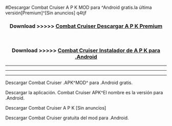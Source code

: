 #Descargar Combat Cruiser  A P K MOD para ^Android gratis.la última versión[Premium]^[Sin anuncios] q4tjf



<div align="center">
<h3>Download >>>>> <a href="https://es-web.web.app/?es= Combat Cruiser ">Combat Cruiser  Descargar A P K Premium</a></h3><br>

<h3>Download >>>>> <a href="https://es-web.web.app/?es= Combat Cruiser ">Combat Cruiser  Instalador de A P K para .Android</a></h3>
</div>


----------------------------------------------------------

----------------------------------------------------------

----------------------------------------------------------

Descargar Combat Cruiser  .APK^MOD^ para .Android gratis.

Descargar la aplicación. Combat Cruiser  APK^El nombre es la versión para .Android.

Descargar Combat Cruiser  A P K [Sin anuncios]

Descargar Combat Cruiser  gratuita del mod para .Android.